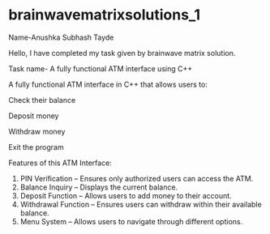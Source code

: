 # brainwavematrixsolutions_1

Name-Anushka Subhash Tayde 

Hello, I have  completed my task given by brainwave matrix solution. 

Task name- A fully functional ATM interface using C++

A fully functional ATM interface in C++ that allows users to:

Check their balance

Deposit money 

Withdraw money 

Exit the program

 Features of this ATM Interface:

1. PIN Verification – Ensures only authorized users can access the ATM.
2. Balance Inquiry – Displays the current balance.
3. Deposit Function – Allows users to add money to their account.
4. Withdrawal Function – Ensures users can withdraw within their available balance.
5. Menu System – Allows users to navigate through different options.
